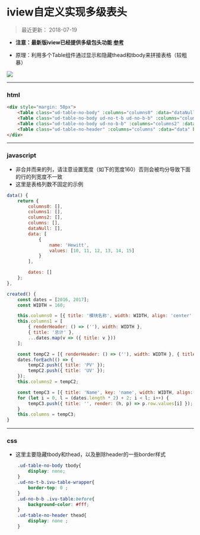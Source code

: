 # iview自定义实现多级表头
> 最近更新： 2018-07-19
- **注意：最新版iview已经提供多级包头功能 [参考](https://www.iviewui.com/components/table)**

- 原理：利用多个Table组件通过显示和隐藏thead和tbody来拼接表格（较粗暴）

![](https://images2018.cnblogs.com/blog/974585/201803/974585-20180301133036728-24393396.png)

---
### html
```html
<div style="margin: 50px">
    <Table class="ud-table-no-body" :columns="columns0" :data="dataNull" border></Table>
    <Table class="ud-table-no-body ud-no-t-b ud-no-b-b" :columns="columns1" :data="dataNull" border></Table>
    <Table class="ud-table-no-body ud-no-b-b" :columns="columns2" :data="dataNull" border></Table>
    <Table class="ud-table-no-header" :columns="columns" :data="data" border></Table>
</div>
```

---
### javascript
- 非合并而来的列，请注意设置宽度（如下的宽度160）否则会被均分导致下面的行的列宽度不一致
- 这里是表格列数不固定的示例

```javascript
data() {
    return {
        columns0: [],
        columns1: [],
        columns2: [],
        columns: [],
        dataNull: [],
        data: [
            {
                name: 'Hewitt',
                values: [10, 11, 12, 13, 14, 15]
            }
        ],

        dates: []
    };
},

created() {
    const dates = [2016, 2017];
    const WIDTH = 160;

    this.columns0 = [{ title: '模块名称', width: WIDTH, align: 'center' }, { title: 'PV/UV', align: 'center' }];
    this.columns1 = [
        { renderHeader: () => (''), width: WIDTH },
        { title: '总计' },
        ...dates.map(v => ({ title: v }))
    ];

    const tempC2 = [{ renderHeader: () => (''), width: WIDTH }, { title: 'PV' }, { title: 'UV' }];
    dates.forEach(() => {
        tempC2.push({ title: 'PV' });
        tempC2.push({ title: 'UV' });
    });
    this.columns2 = tempC2;

    const tempC3 = [{ title: 'Name', key: 'name', width: WIDTH, align: 'center' }];
    for (let i = 0, l = (dates.length * 2) + 2; i < l; i++) {
        tempC3.push({ title: '', render: (h, p) => p.row.values[i] });
    }
    this.columns = tempC3;
}
```
---
### css

- 这里主要隐藏tbody和thead，以及删除header的一些border样式
```css
    .ud-table-no-body tbody{
        display: none;
    }
    .ud-no-t-b.ivu-table-wrapper{
        border-top: 0 ;
    }
    .ud-no-b-b .ivu-table:before{
        background-color: #fff;
    }
    .ud-table-no-header thead{
        display: none ;
    }
```